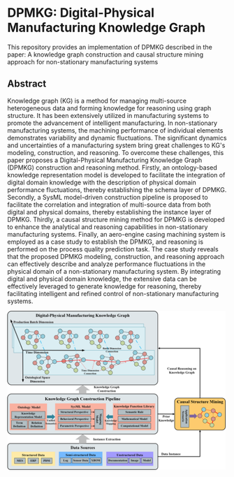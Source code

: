 # DPMKG: Digital-Physical Manufacturing Knowledge Graph

This repository provides an implementation of DPMKG described in the paper: A knowledge graph construction and causal
structure mining approach for non-stationary manufacturing systems

## Abstract

Knowledge graph (KG) is a method for managing multi-source heterogeneous data and forming knowledge for reasoning using
graph structure. It has been extensively utilized in manufacturing systems to promote the advancement of intelligent
manufacturing. In non-stationary manufacturing systems, the machining performance of individual elements demonstrates
variability and dynamic fluctuations. The significant dynamics and uncertainties of a manufacturing system bring great
challenges to KG's modeling, construction, and reasoning. To overcome these challenges, this paper proposes a
Digital-Physical Manufacturing Knowledge Graph (DPMKG) construction and reasoning method. Firstly, an ontology-based
knowledge representation model is developed to facilitate the integration of digital domain knowledge with the
description of physical domain performance fluctuations, thereby establishing the schema layer of DPMKG. Secondly, a
SysML model-driven construction pipeline is proposed to facilitate the correlation and integration of multi-source data
from both digital and physical domains, thereby establishing the instance layer of DPMKG. Thirdly, a causal structure
mining method for DPMKG is developed to enhance the analytical and reasoning capabilities in non-stationary
manufacturing systems. Finally, an aero-engine casing machining system is employed as a case study to establish the
DPMKG, and reasoning is performed on the process quality prediction task. The case study reveals that the proposed DPMKG
modeling, construction, and reasoning approach can effectively describe and analyze performance fluctuations in the
physical domain of a non-stationary manufacturing system. By integrating digital and physical domain knowledge, the
extensive data can be effectively leveraged to generate knowledge for reasoning, thereby facilitating intelligent and
refined control of non-stationary manufacturing systems.

<img src="./figure/Fig1.png"  width="500" />
